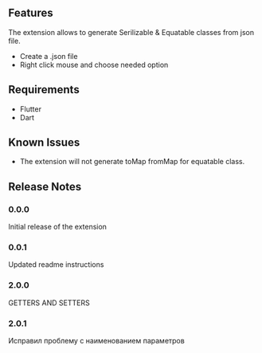 ## Features

The extension allows to generate Serilizable & Equatable classes from json file.

- Create a .json file
- Right click mouse and choose needed option

## Requirements

- Flutter
- Dart

## Known Issues

- The extension will not generate toMap fromMap for equatable class.

## Release Notes

### 0.0.0

Initial release of the extension

### 0.0.1

Updated readme instructions

### 2.0.0

GETTERS AND SETTERS

### 2.0.1

Исправил проблему с наименованием параметров